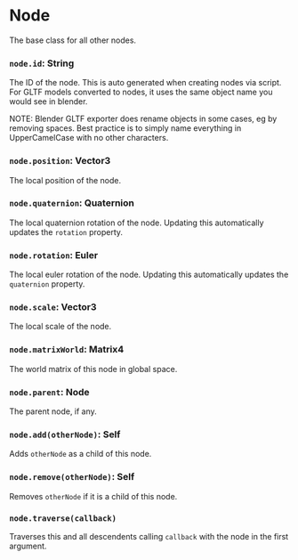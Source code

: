 # Node

The base class for all other nodes.

### `node.id`: String

The ID of the node. This is auto generated when creating nodes via script. For GLTF models converted to nodes, it uses the same object name you would see in blender.

NOTE: Blender GLTF exporter does rename objects in some cases, eg by removing spaces. Best practice is to simply name everything in UpperCamelCase with no other characters.

### `node.position`: Vector3

The local position of the node.

### `node.quaternion`: Quaternion

The local quaternion rotation of the node. Updating this automatically updates the `rotation` property.

### `node.rotation`: Euler

The local euler rotation of the node. Updating this automatically updates the `quaternion` property.

### `node.scale`: Vector3

The local scale of the node.

### `node.matrixWorld`: Matrix4

The world matrix of this node in global space.

### `node.parent`: Node

The parent node, if any.

### `node.add(otherNode)`: Self

Adds `otherNode` as a child of this node.

### `node.remove(otherNode)`: Self

Removes `otherNode` if it is a child of this node.

### `node.traverse(callback)`

Traverses this and all descendents calling `callback` with the node in the first argument.





